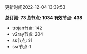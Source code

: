 更新时间2022-12-04 13:39:53

**总订阅: 73**
**总节点: 1034**
**有效节点: 438**
- trojan节点: 142
- v2ray节点: 204
- ss节点: 91
- ssr节点: 1
